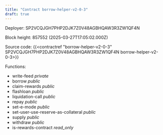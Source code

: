 ```yaml
---
title: "Contract borrow-helper-v2-0-3"
draft: true
---
```

Deployer: SP2VCQJGH7PHP2DJK7Z0V48AGBHQAW3R3ZW1QF4N


 



Block height: 857552 (2025-03-27T17:05:02.000Z)

Source code: {{<contractref "borrow-helper-v2-0-3" SP2VCQJGH7PHP2DJK7Z0V48AGBHQAW3R3ZW1QF4N borrow-helper-v2-0-3>}}

Functions:

* write-feed _private_
* borrow _public_
* claim-rewards _public_
* flashloan _public_
* liquidation-call _public_
* repay _public_
* set-e-mode _public_
* set-user-use-reserve-as-collateral _public_
* supply _public_
* withdraw _public_
* is-rewards-contract _read_only_
